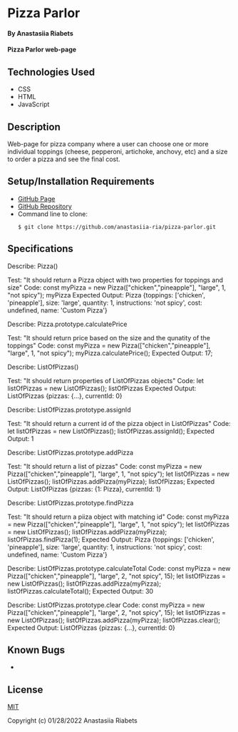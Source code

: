 # Pizza Parlor

#### By Anastasiia Riabets

#### Pizza Parlor web-page

## Technologies Used

* CSS
* HTML
* JavaScript

## Description

Web-page for pizza company where a user can choose one or more individual toppings (cheese, pepperoni, artichoke, anchovy, etc) and a size to order a pizza and see the final cost.

## Setup/Installation Requirements

* [GitHub Page](https://anastasiia-ria.github.io/pizza-parlor/)
* [GitHub Repository](https://github.com/anastasiia-ria/pizza-parlor)
* Command line to clone:
  ```
  $ git clone https://github.com/anastasiia-ria/pizza-parlor.git
  ```

## Specifications

Describe: Pizza()

Test: "It should return a Pizza object with two properties for toppings and size"
Code: 
const myPizza = new Pizza(["chicken","pineapple"], "large", 1, "not spicy");
myPizza
Expected Output: Pizza {toppings: ['chicken', 'pineapple'], size: 'large', quantity: 1, instructions: 'not spicy', cost: undefined, name: 'Custom Pizza'}

Describe: Pizza.prototype.calculatePrice

Test: "It should return price based on the size and the qunatity of the toppings"
Code:
const myPizza = new Pizza(["chicken","pineapple"], "large", 1, "not spicy");
myPizza.calculatePrice();
Expected Output: 17;

Describe: ListOfPizzas()

Test: "It should return properties of ListOfPizzas objects"
Code: 
let listOfPizzas = new ListOfPizzas();
listOfPizzas
Expected Output: ListOfPizzas {pizzas: {…}, currentId: 0}

Describe: ListOfPizzas.prototype.assignId

Test: "It should return a current id of the pizza object in ListOfPizzas"
Code: 
let listOfPizzas = new ListOfPizzas();
listOfPizzas.assignId();
Expected Output: 1

Describe: ListOfPizzas.prototype.addPizza

Test: "It should return a list of pizzas"
Code:
const myPizza = new Pizza(["chicken","pineapple"], "large", 1, "not spicy");
let listOfPizzas = new ListOfPizzas();
listOfPizzas.addPizza(myPizza);
listOfPizzas;
Expected Output: ListOfPizzas {pizzas: {1: Pizza}, currentId: 1}

Describe: ListOfPizzas.prototype.findPizza

Test: "It should return a piiza object with matching id"
Code: 
const myPizza = new Pizza(["chicken","pineapple"], "large", 1, "not spicy");
let listOfPizzas = new ListOfPizzas();
listOfPizzas.addPizza(myPizza);
listOfPizzas.findPizza(1);
Expected Output: Pizza {toppings: ['chicken', 'pineapple'], size: 'large', quantity: 1, instructions: 'not spicy', cost: undefined, name: 'Custom Pizza'}

Describe: ListOfPizzas.prototype.calculateTotal
Code: 
const myPizza = new Pizza(["chicken","pineapple"], "large", 2, "not spicy", 15);
let listOfPizzas = new ListOfPizzas();
listOfPizzas.addPizza(myPizza);
listOfPizzas.calculateTotal();
Expected Output: 30

Describe:  ListOfPizzas.prototype.clear
Code: 
const myPizza = new Pizza(["chicken","pineapple"], "large", 2, "not spicy", 15);
let listOfPizzas = new ListOfPizzas();
listOfPizzas.addPizza(myPizza);
listOfPizzas.clear();
Expected Output: ListOfPizzas {pizzas: {…}, currentId: 0}
## Known Bugs

* 

## License

[MIT](https://opensource.org/licenses/MIT)

Copyright (c) 01/28/2022 Anastasiia Riabets

